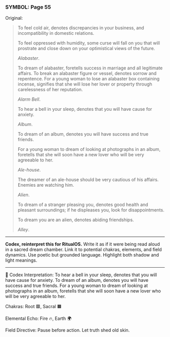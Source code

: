 ### SYMBOL: Page 55

Original:
> To feel cold air, denotes discrepancies in your business,
> and incompatibility in domestic relations.
> 
> 
> To feel oppressed with humidity, some curse will fall on you
> that will prostrate and close down on your optimistical views
> of the future.
> 
> 
> _Alabaster_.
> 
> 
> To dream of alabaster, foretells success in marriage and all
> legitimate affairs. To break an alabaster figure or vessel,
> denotes sorrow and repentence. For a young woman to lose an
> alabaster box containing incense, signifies that she will lose
> her lover or property through carelessness of her reputation.
> 
> 
> _Alarm Bell_.
> 
> 
> To hear a bell in your sleep, denotes that you will have cause for anxiety.
> 
> 
> _Album_.
> 
> 
> To dream of an album, denotes you will have success and true friends.
> 
> 
> For a young woman to dream of looking at photographs in an album,
> foretells that she will soon have a new lover who will be very
> agreeable to her.
> 
> 
> _Ale-house_.
> 
> 
> The dreamer of an ale-house should be very cautious of his affairs.
> Enemies are watching him.
> 
> 
> _Alien_.
> 
> 
> To dream of a stranger pleasing you, denotes good health and
> pleasant surroundings; if he displeases you, look for disappointments.
> 
> 
> To dream you are an alien, denotes abiding friendships.
> 
> 
> _Alley_.

---

**Codex, reinterpret this for RitualOS.**
Write it as if it were being read aloud in a sacred dream chamber.
Link it to potential chakras, elements, and field dynamics.
Use poetic but grounded language.
Highlight both shadow and light meanings.

---

🔁 Codex Interpretation:
To hear a bell in your sleep, denotes that you will have cause for anxiety. To dream of an album, denotes you will have success and true friends. For a young woman to dream of looking at photographs in an album, foretells that she will soon have a new lover who will be very agreeable to her.

Chakras: Root 🟥, Sacral 🟧

Elemental Echo: Fire 🔥, Earth 🌍

Field Directive: Pause before action. Let truth shed old skin.
